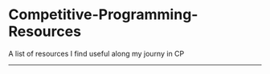 # Competitive-Programming-Resources
A list of resources I find useful along my journy in CP

_______________________________________________________________________________________________________________________________________________________________________
